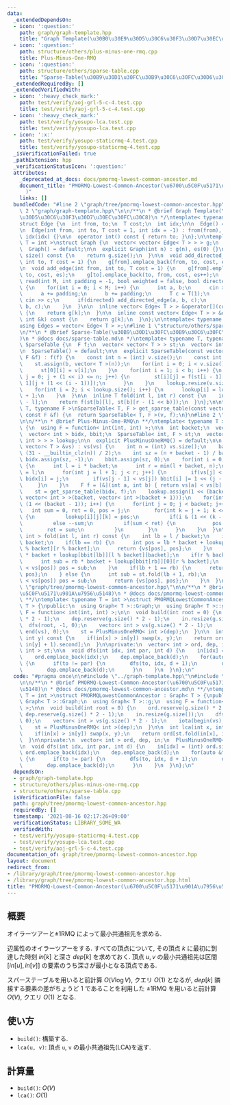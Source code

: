 ```yaml
---
data:
  _extendedDependsOn:
  - icon: ':question:'
    path: graph/graph-template.hpp
    title: "Graph Template(\u30B0\u30E9\u30D5\u30C6\u30F3\u30D7\u30EC\u30FC\u30C8)"
  - icon: ':question:'
    path: structure/others/plus-minus-one-rmq.cpp
    title: Plus-Minus-One-RMQ
  - icon: ':question:'
    path: structure/others/sparse-table.cpp
    title: "Sparse-Table(\u30B9\u30D1\u30FC\u30B9\u30C6\u30FC\u30D6\u30EB)"
  _extendedRequiredBy: []
  _extendedVerifiedWith:
  - icon: ':heavy_check_mark:'
    path: test/verify/aoj-grl-5-c-4.test.cpp
    title: test/verify/aoj-grl-5-c-4.test.cpp
  - icon: ':heavy_check_mark:'
    path: test/verify/yosupo-lca.test.cpp
    title: test/verify/yosupo-lca.test.cpp
  - icon: ':x:'
    path: test/verify/yosupo-staticrmq-4.test.cpp
    title: test/verify/yosupo-staticrmq-4.test.cpp
  _isVerificationFailed: true
  _pathExtension: hpp
  _verificationStatusIcon: ':question:'
  attributes:
    _deprecated_at_docs: docs/pmormq-lowest-common-ancestor.md
    document_title: "PMORMQ-Lowest-Common-Ancestor(\u6700\u5C0F\u5171\u901A\u7956\u5148\
      )"
    links: []
  bundledCode: "#line 2 \"graph/tree/pmormq-lowest-common-ancestor.hpp\"\n\n#line\
    \ 2 \"graph/graph-template.hpp\"\n\n/**\n * @brief Graph Template(\u30B0\u30E9\
    \u30D5\u30C6\u30F3\u30D7\u30EC\u30FC\u30C8)\n */\ntemplate< typename T = int >\n\
    struct Edge {\n  int from, to;\n  T cost;\n  int idx;\n\n  Edge() = default;\n\
    \n  Edge(int from, int to, T cost = 1, int idx = -1) : from(from), to(to), cost(cost),\
    \ idx(idx) {}\n\n  operator int() const { return to; }\n};\n\ntemplate< typename\
    \ T = int >\nstruct Graph {\n  vector< vector< Edge< T > > > g;\n  int es;\n\n\
    \  Graph() = default;\n\n  explicit Graph(int n) : g(n), es(0) {}\n\n  size_t\
    \ size() const {\n    return g.size();\n  }\n\n  void add_directed_edge(int from,\
    \ int to, T cost = 1) {\n    g[from].emplace_back(from, to, cost, es++);\n  }\n\
    \n  void add_edge(int from, int to, T cost = 1) {\n    g[from].emplace_back(from,\
    \ to, cost, es);\n    g[to].emplace_back(to, from, cost, es++);\n  }\n\n  void\
    \ read(int M, int padding = -1, bool weighted = false, bool directed = false)\
    \ {\n    for(int i = 0; i < M; i++) {\n      int a, b;\n      cin >> a >> b;\n\
    \      a += padding;\n      b += padding;\n      T c = T(1);\n      if(weighted)\
    \ cin >> c;\n      if(directed) add_directed_edge(a, b, c);\n      else add_edge(a,\
    \ b, c);\n    }\n  }\n\n  inline vector< Edge< T > > &operator[](const int &k)\
    \ {\n    return g[k];\n  }\n\n  inline const vector< Edge< T > > &operator[](const\
    \ int &k) const {\n    return g[k];\n  }\n};\n\ntemplate< typename T = int >\n\
    using Edges = vector< Edge< T > >;\n#line 1 \"structure/others/sparse-table.cpp\"\
    \n/**\n * @brief Sparse-Table(\u30B9\u30D1\u30FC\u30B9\u30C6\u30FC\u30D6\u30EB\
    )\n * @docs docs/sparse-table.md\n */\ntemplate< typename T, typename F >\nstruct\
    \ SparseTable {\n  F f;\n  vector< vector< T > > st;\n  vector< int > lookup;\n\
    \n  SparseTable() = default;\n\n  explicit SparseTable(const vector< T > &v, const\
    \ F &f) : f(f) {\n    const int n = (int) v.size();\n    const int b = 32 - __builtin_clz(n);\n\
    \    st.assign(b, vector< T >(n));\n    for(int i = 0; i < v.size(); i++) {\n\
    \      st[0][i] = v[i];\n    }\n    for(int i = 1; i < b; i++) {\n      for(int\
    \ j = 0; j + (1 << i) <= n; j++) {\n        st[i][j] = f(st[i - 1][j], st[i -\
    \ 1][j + (1 << (i - 1))]);\n      }\n    }\n    lookup.resize(v.size() + 1);\n\
    \    for(int i = 2; i < lookup.size(); i++) {\n      lookup[i] = lookup[i >> 1]\
    \ + 1;\n    }\n  }\n\n  inline T fold(int l, int r) const {\n    int b = lookup[r\
    \ - l];\n    return f(st[b][l], st[b][r - (1 << b)]);\n  }\n};\n\ntemplate< typename\
    \ T, typename F >\nSparseTable< T, F > get_sparse_table(const vector< T > &v,\
    \ const F &f) {\n  return SparseTable< T, F >(v, f);\n}\n#line 2 \"structure/others/plus-minus-one-rmq.cpp\"\
    \n\n/**\n * @brief Plus-Minus-One-RMQ\n **/\ntemplate< typename T >\nstruct PlusMinusOneRMQ\
    \ {\n  using F = function< int(int, int) >;\n\n  int backet;\n  vector< T > vs;\n\
    \  vector< int > bidx, bbit;\n  SparseTable< int, F > st;\n  vector< vector< vector<\
    \ int > > > lookup;\n\n  explicit PlusMinusOneRMQ() = default;\n\n  explicit PlusMinusOneRMQ(const\
    \ vector< T > &vs) : vs(vs) {\n    int n = (int) vs.size();\n    backet = max(1,\
    \ (31 - __builtin_clz(n)) / 2);\n    int sz = (n + backet - 1) / backet;\n   \
    \ bidx.assign(sz, -1);\n    bbit.assign(sz, 0);\n    for(int i = 0; i < sz; i++)\
    \ {\n      int l = i * backet;\n      int r = min(l + backet, n);\n      bidx[i]\
    \ = l;\n      for(int j = l + 1; j < r; j++) {\n        if(vs[j] < vs[bidx[i]])\
    \ bidx[i] = j;\n        if(vs[j - 1] < vs[j]) bbit[i] |= 1 << (j - l - 1);\n \
    \     }\n    }\n    F f = [&](int a, int b) { return vs[a] < vs[b] ? a : b; };\n\
    \    st = get_sparse_table(bidx, f);\n    lookup.assign(1 << (backet - 1), vector<\
    \ vector< int > >(backet, vector< int >(backet + 1)));\n    for(int i = 0; i <\
    \ (1 << (backet - 1)); i++) {\n      for(int j = 0; j < backet; j++) {\n     \
    \   int sum = 0, ret = 0, pos = j;\n        for(int k = j + 1; k <= backet; k++)\
    \ {\n          lookup[i][j][k] = pos;\n          if(i & (1 << (k - 1))) ++sum;\n\
    \          else --sum;\n          if(sum < ret) {\n            pos = k;\n    \
    \        ret = sum;\n          }\n        }\n      }\n    }\n  }\n\n  pair< T,\
    \ int > fold(int l, int r) const {\n    int lb = l / backet;\n    int rb = r /\
    \ backet;\n    if(lb == rb) {\n      int pos = lb * backet + lookup[bbit[lb]][l\
    \ % backet][r % backet];\n      return {vs[pos], pos};\n    }\n    int pos = lb\
    \ * backet + lookup[bbit[lb]][l % backet][backet];\n    if(r % backet > 0) {\n\
    \      int sub = rb * backet + lookup[bbit[rb]][0][r % backet];\n      if(vs[sub]\
    \ < vs[pos]) pos = sub;\n    }\n    if(lb + 1 == rb) {\n      return {vs[pos],\
    \ pos};\n    } else {\n      int sub = st.fold(lb + 1, rb);\n      if(vs[sub]\
    \ < vs[pos]) pos = sub;\n      return {vs[pos], pos};\n    }\n  }\n};\n#line 5\
    \ \"graph/tree/pmormq-lowest-common-ancestor.hpp\"\n\n/**\n * @brief PMORMQ-Lowest-Common-Ancestor(\u6700\
    \u5C0F\u5171\u901A\u7956\u5148)\n * @docs docs/pmormq-lowest-common-ancestor.md\n\
    \ **/\ntemplate< typename T = int >\nstruct PMORMQLowestCommonAncestor : Graph<\
    \ T > {\npublic:\n  using Graph< T >::Graph;\n  using Graph< T >::g;\n  using\
    \ F = function< int(int, int) >;\n\n  void build(int root = 0) {\n    ord.reserve(g.size()\
    \ * 2 - 1);\n    dep.reserve(g.size() * 2 - 1);\n    in.resize(g.size());\n  \
    \  dfs(root, -1, 0);\n    vector< int > vs(g.size() * 2 - 1);\n    iota(begin(vs),\
    \ end(vs), 0);\n    st = PlusMinusOneRMQ< int >(dep);\n  }\n\n  int lca(int x,\
    \ int y) const {\n    if(in[x] > in[y]) swap(x, y);\n    return ord[st.fold(in[x],\
    \ in[y] + 1).second];\n  }\n\nprivate:\n  vector< int > ord, dep, in;\n  PlusMinusOneRMQ<\
    \ int > st;\n\n  void dfs(int idx, int par, int d) {\n    in[idx] = (int) ord.size();\n\
    \    ord.emplace_back(idx);\n    dep.emplace_back(d);\n    for(auto &to : g[idx])\
    \ {\n      if(to != par) {\n        dfs(to, idx, d + 1);\n        ord.emplace_back(idx);\n\
    \        dep.emplace_back(d);\n      }\n    }\n  }\n};\n"
  code: "#pragma once\n\n#include \"../graph-template.hpp\"\n#include \"../../structure/others/plus-minus-one-rmq.cpp\"\
    \n\n/**\n * @brief PMORMQ-Lowest-Common-Ancestor(\u6700\u5C0F\u5171\u901A\u7956\
    \u5148)\n * @docs docs/pmormq-lowest-common-ancestor.md\n **/\ntemplate< typename\
    \ T = int >\nstruct PMORMQLowestCommonAncestor : Graph< T > {\npublic:\n  using\
    \ Graph< T >::Graph;\n  using Graph< T >::g;\n  using F = function< int(int, int)\
    \ >;\n\n  void build(int root = 0) {\n    ord.reserve(g.size() * 2 - 1);\n   \
    \ dep.reserve(g.size() * 2 - 1);\n    in.resize(g.size());\n    dfs(root, -1,\
    \ 0);\n    vector< int > vs(g.size() * 2 - 1);\n    iota(begin(vs), end(vs), 0);\n\
    \    st = PlusMinusOneRMQ< int >(dep);\n  }\n\n  int lca(int x, int y) const {\n\
    \    if(in[x] > in[y]) swap(x, y);\n    return ord[st.fold(in[x], in[y] + 1).second];\n\
    \  }\n\nprivate:\n  vector< int > ord, dep, in;\n  PlusMinusOneRMQ< int > st;\n\
    \n  void dfs(int idx, int par, int d) {\n    in[idx] = (int) ord.size();\n   \
    \ ord.emplace_back(idx);\n    dep.emplace_back(d);\n    for(auto &to : g[idx])\
    \ {\n      if(to != par) {\n        dfs(to, idx, d + 1);\n        ord.emplace_back(idx);\n\
    \        dep.emplace_back(d);\n      }\n    }\n  }\n};\n"
  dependsOn:
  - graph/graph-template.hpp
  - structure/others/plus-minus-one-rmq.cpp
  - structure/others/sparse-table.cpp
  isVerificationFile: false
  path: graph/tree/pmormq-lowest-common-ancestor.hpp
  requiredBy: []
  timestamp: '2021-08-16 02:17:26+09:00'
  verificationStatus: LIBRARY_SOME_WA
  verifiedWith:
  - test/verify/yosupo-staticrmq-4.test.cpp
  - test/verify/yosupo-lca.test.cpp
  - test/verify/aoj-grl-5-c-4.test.cpp
documentation_of: graph/tree/pmormq-lowest-common-ancestor.hpp
layout: document
redirect_from:
- /library/graph/tree/pmormq-lowest-common-ancestor.hpp
- /library/graph/tree/pmormq-lowest-common-ancestor.hpp.html
title: "PMORMQ-Lowest-Common-Ancestor(\u6700\u5C0F\u5171\u901A\u7956\u5148)"
---
```

## 概要
オイラーツアーと±1RMQ によって最小共通祖先を求める.

辺属性のオイラーツアーをする. すべての頂点について, その頂点 $k$ に最初に到達した時刻 $in[k]$ と深さ $dep[k]$ を求めておく. 頂点 $u, v$ の最小共通祖先は区間 $[in[u], in[v]]$ の要素のうち深さが最小となる頂点である.

スパーステーブルを用いると前計算 $O(V \log V)$, クエリ $O(1)$ となるが, $dep[k]$ 隣接する要素の差がちょうど $1$ であることを利用した ±1RMQ を用いると前計算 $O(V)$, クエリ $O(1)$ となる.

## 使い方

* `build()`: 構築する.
* `lca(u, v)`: 頂点 `u`, `v` の最小共通祖先(LCA)を返す.

## 計算量

* `build()`: $O(V)$
* `lca()`: $O(1)$
